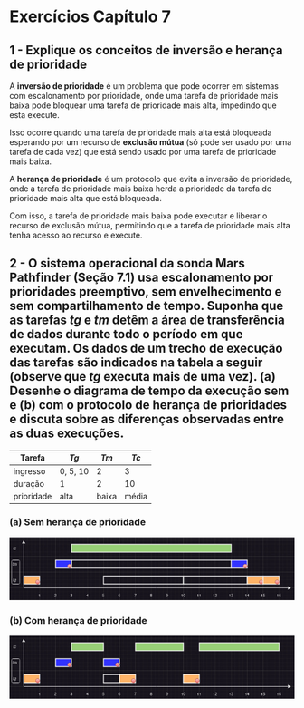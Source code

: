 # Exercícios Capítulo 7

## 1 - Explique os conceitos de inversão e herança de prioridade

A **inversão de prioridade** é um problema que pode ocorrer em sistemas com escalonamento por prioridade, onde uma tarefa de prioridade mais baixa pode bloquear uma tarefa de prioridade mais alta, impedindo que esta execute. 

Isso ocorre quando uma tarefa de prioridade mais alta está bloqueada esperando por um recurso de **exclusão mútua** (só pode ser usado por uma tarefa de cada vez) que está sendo usado por uma tarefa de prioridade mais baixa. 

A **herança de prioridade** é um protocolo que evita a inversão de prioridade, onde a tarefa de prioridade mais baixa herda a prioridade da tarefa de prioridade mais alta que está bloqueada.

Com isso, a tarefa de prioridade mais baixa pode executar e liberar o recurso de exclusão mútua, permitindo que a tarefa de prioridade mais alta tenha acesso ao recurso e execute.

## 2 - O sistema operacional da sonda Mars Pathfinder (Seção 7.1) usa escalonamento por prioridades preemptivo, sem envelhecimento e sem compartilhamento de tempo. Suponha que as tarefas *tg* e *tm* detêm a área de transferência de dados durante todo o período em que executam. Os dados de um trecho de execução das tarefas são indicados na tabela a seguir (observe que *tg* executa mais de uma vez). (a) Desenhe o diagrama de tempo da execução sem e (b) com o protocolo de herança de prioridades e discuta sobre as diferenças observadas entre as duas execuções.

| **Tarefa** | **_Tg_** | **_Tm_** | **_Tc_** |
|------------|----------|----------|----------|
| ingresso   | 0, 5, 10 | 2        | 3        |
| duração    | 1        | 2        | 10       |
| prioridade | alta     | baixa    |  média   |

### (a) Sem herança de prioridade
![diagram](../img/ex2a-cap7.jpg)

### (b) Com herança de prioridade
![diagram](../img/ex2b-cap7.jpg)

